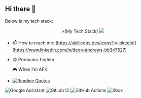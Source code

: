 ## Hi there 👋

Below is my tech stack:
<p align="center">
  ⚡[My Tech Stack]
  
  <a href="https://skillicons.dev">
    <img src="https://skillicons.dev/icons?i=aws,terraform,docker,python,bash,linux,kubernetes,vscode,docker,cloudflare,raspberrypi" />
  </a>
</p>


- 📫 How to reach me: (https://skillicons.dev/icons?i=linkedin)](https://www.linkedin.com/in/deon-andrews-bb347527)

- 😄 Pronouns: he/him

  🎮 When I'm AFK:

- [![Readme Quotes](https://quotes-github-readme.vercel.app/api?type=horizontal&theme=dark)](https://github.com/piyushsuthar/github-readme-quotes)

![Google Assistant](https://img.shields.io/badge/google%20assistant-4285F4?style=for-the-badge&logo=google%20assistant&logoColor=white)
![GitLab CI](https://img.shields.io/badge/gitlab%20ci-%23181717.svg?style=for-the-badge&logo=gitlab&logoColor=white)
![GitHub Actions](https://img.shields.io/badge/github%20actions-%232671E5.svg?style=for-the-badge&logo=githubactions&logoColor=white)
![Xbox](https://img.shields.io/badge/xbox-%23107C10.svg?style=for-the-badge&logo=xbox&logoColor=white)
